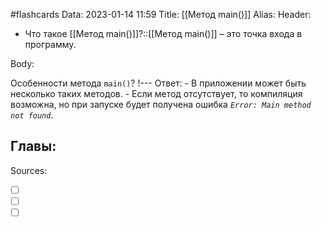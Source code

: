#flashcards
Data: 2023-01-14 11:59
Title: [[Метод main()]]
Alias:
Header:

- Что такое [[Метод main()]]?::[[Метод main()]] – это точка входа в программу.
<!--SR:!2023-01-28,1,130-->



Body:

Особенности метода `main()`?
!---
Ответ:
	-  В приложении может быть несколько таких методов. 
	- Если метод отсутствует, то компиляция возможна, но при запуске будет получена ошибка _`Error: Main method not found`_.
<!--SR:!2023-01-28,1,130-->





Главы:
-


Sources:
- [ ] []()
- [ ] []()
- [ ] []()
